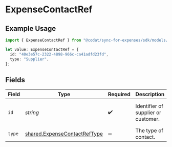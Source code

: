 # ExpenseContactRef

## Example Usage

```typescript
import { ExpenseContactRef } from "@codat/sync-for-expenses/sdk/models/shared";

let value: ExpenseContactRef = {
  id: "40e3e57c-2322-4898-966c-ca41adfd23fd",
  type: "Supplier",
};
```

## Fields

| Field                                                                               | Type                                                                                | Required                                                                            | Description                                                                         | Example                                                                             |
| ----------------------------------------------------------------------------------- | ----------------------------------------------------------------------------------- | ----------------------------------------------------------------------------------- | ----------------------------------------------------------------------------------- | ----------------------------------------------------------------------------------- |
| `id`                                                                                | *string*                                                                            | :heavy_check_mark:                                                                  | Identifier of supplier or customer.                                                 | 40e3e57c-2322-4898-966c-ca41adfd23fd                                                |
| `type`                                                                              | [shared.ExpenseContactRefType](../../../sdk/models/shared/expensecontactreftype.md) | :heavy_minus_sign:                                                                  | The type of contact.                                                                | Supplier                                                                            |